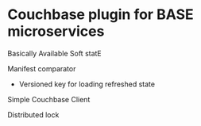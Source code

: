 # Couchbase plugin for BASE microservices

Basically Available Soft statE

Manifest comparator
 - Versioned key for loading refreshed state


Simple Couchbase Client

Distributed lock